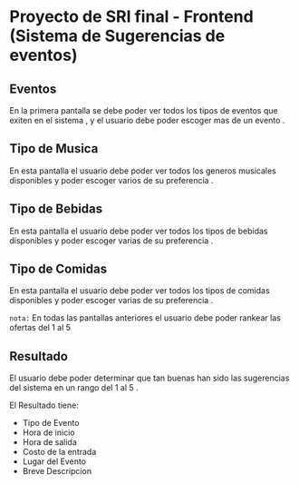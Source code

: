 # Proyecto de SRI final - Frontend (Sistema de Sugerencias de eventos)


## Eventos

En la primera pantalla se debe poder ver todos los tipos de eventos que exiten en el sistema , y el usuario debe poder escoger mas de un evento .

## Tipo de Musica

En esta pantalla el usuario debe poder ver todos los generos musicales disponibles y poder escoger varios de su preferencia .

## Tipo de Bebidas

En esta pantalla el usuario debe poder ver todos los tipos de bebidas disponibles y poder escoger varias de su preferencia .

## Tipo de Comidas

En esta pantalla el usuario debe poder ver todos los tipos de comidas disponibles y poder escoger varias de su preferencia .


`nota:` En todas las pantallas anteriores el usuario debe poder rankear las ofertas del 1 al 5

## Resultado

El usuario debe poder determinar que tan buenas han sido las sugerencias del sistema en un rango del 1 al 5 .

El Resultado tiene:

* Tipo de Evento
* Hora de inicio
* Hora de salida
* Costo de la entrada
* Lugar del Evento
* Breve Descripcion
  